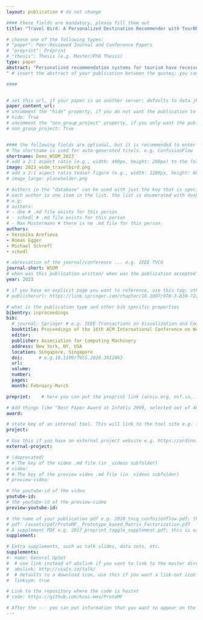 ```yaml
---
layout: publication # do not change

#### these fields are mandatory. please fill them out
title: "Travel Bird: A Personalized Destination Recommender with TourBERT and Airbnb Experiences" # title of your publication 

# choose one of the following types:
# "paper": Peer-Reviewed Journal and Conference Papers
# "preprint": Preprint
# "thesis": Thesis (e.g. Master/PhD Thesis)
type: paper
abstract: "Personalized recommendation systems for tourism have received more attention in recent years since society has entered the era of experience-based economy that changes both traveler and destination management behavior. User-generated data such as social media posts, online reviews, and others, provide a solid basis for tourism business solutions like platforms for personalized recommendations and public opinion monitoring which are built using natural language processing techniques. However, the majority of destination recommender systems are built with a user's search history or interaction data using collaborative or content-based filtering In contrast, we present Travel Bird, a novel personalized destination recommendation and exploration interface which allows its users to find their next tourist destination by describing their specific preferences in a narrative form. Unlike other solutions, Travel Bird is based on TourBERT, a novel NLP model we developed, specifically tailored to the tourism domain. Travel Bird creates a two-dimensional personalized destination exploration space from TourBERT embeddings of social media content and the users’ textual description of the experience they are looking for. In this demo, we will showcase several use cases for Travel Bird, which are beneficial for both consumers and destination management organizations.
" # insert the abstract of your publication between the quotes; you can use html e.g. to make links (<a></a>) or generate bold (<b></b>) etc. text 

####


# set this url, if your paper is on another server; defaults to data.jku-vds-lab.at
paper_content_url:
# uncomment the "hide" property, if you do not want the publication to be displayed on the website (usually you don't need this)
# hide: True
# uncomment the "non_group_project" property, if you only want the publication to be displayed on your personal page (i.e. publications where you contributed, but does not have anything to do with the Vis Group e.g. Master Thesis,...)
# non_group_project: True


#### the following fields are optional, but it is recommended to enter as much information as possible
# The shortname is used for auto-generated titels. e.g. ConfusionFlow
shortname: Demo_WSDM_2023
# add a 2:1 aspect ratio (e.g., width: 400px, height: 200px) to the folder /assets/images/papers/ e.g. 2020_tvcg_confusionflow.png
image: 2023_wsdm_travelbird.png
# add a 2:1 aspect ratio teaser figure (e.g., width: 1200px, height: 600px) to the folder /assets/images/papers/ e.g. 2020_tvcg_confusionflow_teaser.png
# image_large: placeholder.png

# Authors in the "database" can be used with just the key that is specified in the corresponding .md file (usually it is the lastname in lower case e.g. doe). Authors that do not have an individual page here should be stated with their full name (e.g. John Doe)
# each author is one item in the list. the list is enumerated with dashes ("-")
# e.g:
# authors:
# - doe # .md file exists for this person
# - schedl # .md file exists for this person
# - Max Mustermann # there is no .md file for this person.
authors:
- Veronika Arefieva
- Roman Egger
- Michael Schrefl
- schedl

# abreviation of the journal/conference ... e.g. IEEE TVCG
journal-short: WSDM
# when was this publication written/ when was the publication accepted (e.g. 2020)
year: 2023

# if you have an explicit page you want to reference, use this tag; otherwise it will be generated from your doi
# publisherurl: https://link.springer.com/chapter/10.1007/978-3-030-72240-1_60 # add link to publisher page of your publication

# what is the publication type and other bib specific properties
bibentry: inproceedings
bib:
  # journal: Springer # e.g. IEEE Transactions on Visualization and Computer Graphics (to appear)
  booktitle: Proceedings of the 16th ACM International Conference on Web Search and Data Mining (WSDM 2023)
  editor: 
  publisher: Association for Computing Machinery
  address: New York, NY, USA
  location: Singapore, Singapore
  doi:		# e.g.10.1109/TVCG.2020.3012063
  url: 
  volume: 
  number: 
  pages: 
  month: February-March

preprint:	 # here you can put the preprint link (arxiv.org, osf.io,...) e.g. https://arxiv.org/abs/1910.00969

# Add things like "Best Paper Award at InfoVis 2099, selected out of 4000 submissions"
award:

# state key of an internal tool. This will link to the tool site e.g. lineup (usually not needed)
project: 

# Use this if you have an external project website e.g. https://ordino.caleydoapp.org/
external-project: 

# (deprecated)
# # The key of the video .md file (in _videos subfolder)
# video: 
# # The key of the preview video .md file (in _videos subfolder)
# preview-video:

# the youtube-id of the video
youtube-id:
# the youtube-id of the preview-video
preview-youtube-id: 

# the name of your publication pdf e.g. 2020_tvcg_confusionflow.pdf; this is usually uploaded to the caleydo aws server
# pdf: /assets/pdf/ProtoMF__Prototype_based_Matrix_Factorization.pdf
# A supplement PDF e.g. 2017_preprint_taggle_supplement.pdf; this is usually uploaded to the caleydo aws server
supplement: 

# Extra supplements, such as talk slides, data sets, etc.
supplements:
#- name: General UpSet
#  # use link instead of abslink if you want to link to the master directory
#  abslink: http://vials.io/talk/
#  # defaults to a download icon, use this if you want a link-out icon
#  linksym: true

# Link to the repository where the code is hostet
# code: https://github.com/hcai-mms/ProtoMF

# After the --- you can put information that you want to appear on the website using markdown formatting or HTML. A good example are acknowledgements, extra references, an erratum, etc.
---
```

